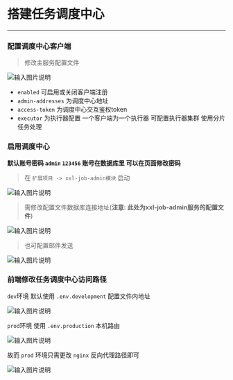 # 搭建任务调度中心
- - -
### 配置调度中心客户端
> 修改主服务配置文件
>
![输入图片说明](https://foruda.gitee.com/images/1678941760168414366/b81e023b_1766278.png "屏幕截图")

* `enabled` 可启用或关闭客户端注册
* `admin-addresses` 为调度中心地址
* `access-token` 为调度中心交互鉴权token
* `executor` 为执行器配置 一个客户端为一个执行器 可配置执行器集群 使用分片任务处理

### 启用调度中心
**默认账号密码 `admin` `123456` 账号在数据库里 可以在页面修改密码**

> 在 `扩展项目 -> xxl-job-admin模块` 启动
> 
![输入图片说明](https://images.gitee.com/uploads/images/2021/1027/104404_2d29a798_1766278.png "屏幕截图.png")

> 需修改配置文件数据库连接地址(**注意: 此处为xxl-job-admin服务的配置文件**)
>
![输入图片说明](https://foruda.gitee.com/images/1678941813423551656/04c32a5b_1766278.png "屏幕截图")

> 也可配置邮件发送
>
![输入图片说明](https://foruda.gitee.com/images/1678941825447455298/1baa5e43_1766278.png "屏幕截图")

### 前端修改任务调度中心访问路径
`dev`环境 默认使用 `.env.development` 配置文件内地址

![输入图片说明](https://images.gitee.com/uploads/images/2021/1027/104533_e43f1e2e_1766278.png "屏幕截图.png")

`prod`环境 使用 `.env.production` 本机路由

![输入图片说明](https://images.gitee.com/uploads/images/2021/1027/104549_891a854f_1766278.png "屏幕截图.png")

故而 `prod` 环境只需更改 `nginx` 反向代理路径即可

![输入图片说明](https://images.gitee.com/uploads/images/2021/1027/104620_2247699f_1766278.png "屏幕截图.png")
